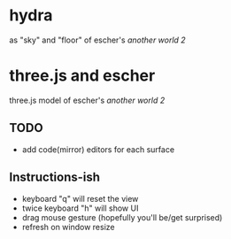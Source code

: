 # hydra 
as "sky" and "floor" of escher's _another world 2_

# three.js and escher

three.js model of escher's _another world 2_

## TODO

- add code(mirror) editors for each surface

## Instructions-ish

- keyboard "q" will reset the view
- twice keyboard "h" will show UI
- drag mouse gesture (hopefully you'll be/get surprised)
- refresh on window resize